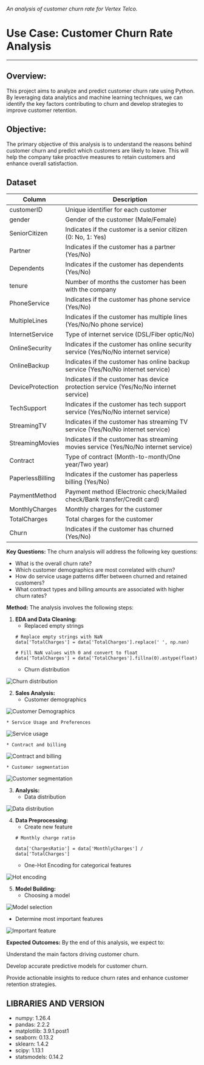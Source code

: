 *An analysis of customer churn rate for Vertex Telco.*

# Use Case: Customer Churn Rate Analysis
---

**Overview:**
---
This project aims to analyze and predict customer churn rate using Python. By leveraging data analytics and machine learning techniques, we can identify the key factors contributing to churn and develop strategies to improve customer retention.

**Objective:**
---
The primary objective of this analysis is to understand the reasons behind customer churn and predict which customers are likely to leave. This will help the company take proactive measures to retain customers and enhance overall satisfaction.

**Dataset**
---
<table>
  <thead>
    <tr>
      <th>Column</th>
      <th>Description</th>
    </tr>
  </thead>
  <tbody>
    <tr>
      <td>customerID</td>
      <td>Unique identifier for each customer</td>
    </tr>
    <tr>
      <td>gender</td>
      <td>Gender of the customer (Male/Female)</td>
    </tr>
    <tr>
      <td>SeniorCitizen</td>
      <td>Indicates if the customer is a senior citizen (0: No, 1: Yes)</td>
    </tr>
    <tr>
      <td>Partner</td>
      <td>Indicates if the customer has a partner (Yes/No)</td>
    </tr>
    <tr>
      <td>Dependents</td>
      <td>Indicates if the customer has dependents (Yes/No)</td>
    </tr>
    <tr>
      <td>tenure</td>
      <td>Number of months the customer has been with the company</td>
    </tr>
    <tr>
      <td>PhoneService</td>
      <td>Indicates if the customer has phone service (Yes/No)</td>
    </tr>
    <tr>
      <td>MultipleLines</td>
      <td>Indicates if the customer has multiple lines (Yes/No/No phone service)</td>
    </tr>
    <tr>
      <td>InternetService</td>
      <td>Type of internet service (DSL/Fiber optic/No)</td>
    </tr>
    <tr>
      <td>OnlineSecurity</td>
      <td>Indicates if the customer has online security service (Yes/No/No internet service)</td>
    </tr>
    <tr>
      <td>OnlineBackup</td>
      <td>Indicates if the customer has online backup service (Yes/No/No internet service)</td>
    </tr>
    <tr>
      <td>DeviceProtection</td>
      <td>Indicates if the customer has device protection service (Yes/No/No internet service)</td>
    </tr>
    <tr>
      <td>TechSupport</td>
      <td>Indicates if the customer has tech support service (Yes/No/No internet service)</td>
    </tr>
    <tr>
      <td>StreamingTV</td>
      <td>Indicates if the customer has streaming TV service (Yes/No/No internet service)</td>
    </tr>
    <tr>
      <td>StreamingMovies</td>
      <td>Indicates if the customer has streaming movies service (Yes/No/No internet service)</td>
    </tr>
    <tr>
      <td>Contract</td>
      <td>Type of contract (Month-to-month/One year/Two year)</td>
    </tr>
    <tr>
      <td>PaperlessBilling</td>
      <td>Indicates if the customer has paperless billing (Yes/No)</td>
    </tr>
    <tr>
      <td>PaymentMethod</td>
      <td>Payment method (Electronic check/Mailed check/Bank transfer/Credit card)</td>
    </tr>
    <tr>
      <td>MonthlyCharges</td>
      <td>Monthly charges for the customer</td>
    </tr>
    <tr>
      <td>TotalCharges</td>
      <td>Total charges for the customer</td>
    </tr>
    <tr>
      <td>Churn</td>
      <td>Indicates if the customer has churned (Yes/No)</td>
    </tr>
  </tbody>
</table>

**Key Questions:**
The churn analysis will address the following key questions:

   * What is the overall churn rate?
   * Which customer demographics are most correlated with churn?
   * How do service usage patterns differ between churned and retained customers?
   * What contract types and billing amounts are associated with higher churn rates?

**Method:**
The analysis involves the following steps:

1. **EDA and Data Cleaning:**
    * Replaced empty strings
    ```
    # Replace empty strings with NaN
    data['TotalCharges'] = data['TotalCharges'].replace(' ', np.nan)

    # Fill NaN values with 0 and convert to float
    data['TotalCharges'] = data['TotalCharges'].fillna(0).astype(float)
    ```
    * Churn distribution

![Churn distribution](<Images/Screenshot (252).png>)


2. **Sales Analysis:**
    * Customer demographics

![Customer Demographics](<Images/Screenshot (234).png>)

    * Service Usage and Preferences

![Service usage](<Images/Screenshot (237).png>)

    * Contract and billing

![Contract and billing](<Images/Screenshot (240).png>)

    * Customer segmentation

![Customer segmentation](<Images/Screenshot (241).png>)

3. **Analysis:**
    * Data distribution 

![Data distribution](<Images/Screenshot (243).png>)

4. **Data Preprocessing:**
    * Create new feature
    ```
    # Monthly charge ratio

    data['ChargesRatio'] = data['MonthlyCharges'] / data['TotalCharges']
    ```
    * One-Hot Encoding for categorical features

![Hot encoding](<Images/Screenshot (245).png>)

5. **Model Building:**
    * Choosing a model

![Model selection](<Images/Screenshot (247).png>)

   * Determine most important features

![Important feature](<Images/Screenshot (253).png>)

**Expected Outcomes:**
By the end of this analysis, we expect to:

Understand the main factors driving customer churn.

Develop accurate predictive models for customer churn.

Provide actionable insights to reduce churn rates and enhance customer retention strategies.

**LIBRARIES AND VERSION**
---
- numpy: 1.26.4
- pandas: 2.2.2
- matplotlib: 3.9.1.post1
- seaborn: 0.13.2
- sklearn: 1.4.2
- scipy: 1.13.1
- statsmodels: 0.14.2
